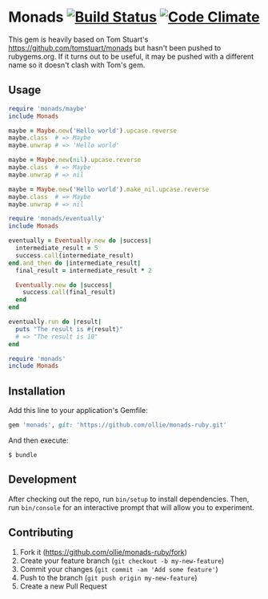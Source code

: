 # Monads [![Build Status](https://img.shields.io/travis/ollie/monads-ruby/master.svg)](https://travis-ci.org/ollie/monads-ruby) [![Code Climate](https://img.shields.io/codeclimate/github/ollie/monads-ruby.svg)](https://codeclimate.com/github/ollie/monads-ruby)

This gem is heavily based on Tom Stuart's https://github.com/tomstuart/monads
but hasn't been pushed to rubygems.org. If it turns out to be useful, it may
be pushed with a different name so it doesn't clash with Tom's gem.

## Usage

```ruby
require 'monads/maybe'
include Monads

maybe = Maybe.new('Hello world').upcase.reverse
maybe.class  # => Maybe
maybe.unwrap # => 'Hello world'

maybe = Maybe.new(nil).upcase.reverse
maybe.class  # => Maybe
maybe.unwrap # => nil

maybe = Maybe.new('Hello world').make_nil.upcase.reverse
maybe.class  # => Maybe
maybe.unwrap # => nil
```

```ruby
require 'monads/eventually'
include Monads

eventually = Eventually.new do |success|
  intermediate_result = 5
  success.call(intermediate_result)
end.and_then do |intermediate_result|
  final_result = intermediate_result * 2

  Eventually.new do |success|
    success.call(final_result)
  end
end

eventually.run do |result|
  puts "The result is #{result}"
  # => "The result is 10"
end
```

```ruby
require 'monads'
include Monads
```

## Installation

Add this line to your application's Gemfile:

```ruby
gem 'monads', git: 'https://github.com/ollie/monads-ruby.git'
```

And then execute:

    $ bundle

## Development

After checking out the repo, run `bin/setup` to install dependencies. Then, run `bin/console` for an interactive prompt that will allow you to experiment.

## Contributing

1. Fork it (https://github.com/ollie/monads-ruby/fork)
2. Create your feature branch (`git checkout -b my-new-feature`)
3. Commit your changes (`git commit -am 'Add some feature'`)
4. Push to the branch (`git push origin my-new-feature`)
5. Create a new Pull Request
